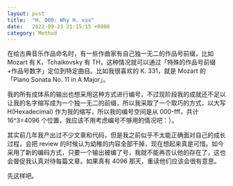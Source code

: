 ```yaml
---
layout: post
title:  "H. 000: Why H. xxx"
date:   2022-09-23 21:15:15 +0800
category: Method
---
```


在给古典音乐作品命名时，有一些作曲家有自己独一无二的作品号前缀，比如 Mozart 有 K，Tchaikovsky 有 TH，这种情况就可以通过「特殊的作品号前缀+作品号数字」定位到特定曲目。比如我很喜欢的 K. 331，就是 Mozart 的 「Piano Sonata No. 11 in A Major」。

我的所有成体系的输出也想采用这种方式进行编号，不过现阶段我的成就还不足以让我的名字缩写成为一个独一无二的前缀，所以我采取了一个取巧的方式，以大写 H(Hexadecimal) 作为我的缩写，所以我的编号空间是从 000-fff，共计 16^3=4096 个位置，我应该不用考虑编号不够用的情况吧：）。

其实前几年我产出过不少文章和代码，但是我之前似乎不太能正确面对自己的成长过程，会把 review 的时候认为幼稚的内容全部干掉，现在想起来真是可惜。如今采用了新的编码方式，只要一个输出被编了号，我就不能再否认他的存在了，这也会督促我认真对待每篇文章。如果真有 4096 那天，重读他们应该会很有意思。

先这样吧。
